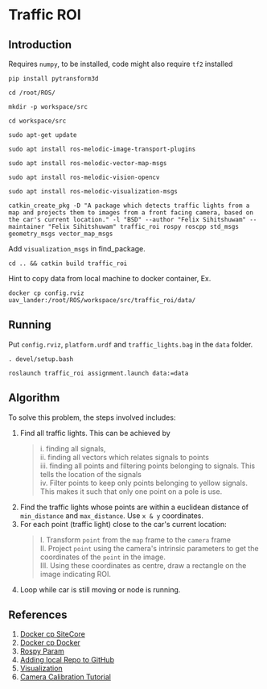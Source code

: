 # Traffic ROI
## Introduction
Requires `numpy`,  to be installed, code might also require `tf2` installed
```
pip install pytransform3d
```
```
cd /root/ROS/
```

```
mkdir -p workspace/src
```

```
cd workspace/src
```

```
sudo apt-get update
```

```
sudo apt install ros-melodic-image-transport-plugins
```

```
sudo apt install ros-melodic-vector-map-msgs
```

```
sudo apt install ros-melodic-vision-opencv
```
```
sudo apt install ros-melodic-visualization-msgs
```

```
catkin_create_pkg -D "A package which detects traffic lights from a map and projects them to images from a front facing camera, based on the car's current location." -l "BSD" --author "Felix Sihitshuwam" --maintainer "Felix Sihitshuwam" traffic_roi rospy roscpp std_msgs geometry_msgs vector_map_msgs
```
Add `visualization_msgs` in find_package.
```
cd .. && catkin build traffic_roi
```

Hint to copy data from local machine to docker container, Ex.
```
docker cp config.rviz uav_lander:/root/ROS/workspace/src/traffic_roi/data/
```

## Running
Put `config.rviz`, `platform.urdf` and `traffic_lights.bag` in the `data` folder.

```
. devel/setup.bash 
```
```
roslaunch traffic_roi assignment.launch data:=data
```

## Algorithm
To solve this problem, the steps involved includes:
1. Find all traffic lights. This can be achieved by 
    > i. finding all signals, \
    > ii. finding all vectors which relates signals to points \
    > iii. finding all points and filtering points belonging to signals. This tells the location of the signals \
    > iv. Filter points to keep only points belonging to yellow signals. This makes it such that only one point on a pole is use.
2. Find the traffic lights whose points are within a euclidean distance of `min_distance` and `max_distance`. Use `x & y` coordinates. 
3. For each point (traffic light) close to the car's current location:
    > I.   Transform `point` from the `map` frame to the `camera` frame \
    > II.  Project `point` using the camera's intrinsic parameters to get the coordinates of the `point` in the image. \
    > III. Using these coordinates as centre, draw a rectangle on the image indicating ROI.
4. Loop while car is still moving or node is running.

## References
1. [Docker cp SiteCore](https://support.sitecore.com/kb?id=kb_article_view&sysparm_article=KB0383441)
2. [Docker cp Docker](https://docs.docker.com/engine/reference/commandline/cp/)
3. [Rospy Param](http://wiki.ros.org/rospy/Overview/Parameter%20Server)
4. [Adding local Repo to GitHub](https://docs.github.com/en/migrations/importing-source-code/using-the-command-line-to-import-source-code/adding-locally-hosted-code-to-github)
5. [Visualization](http://wiki.ros.org/rviz/Tutorials/Markers%3A%20Basic%20Shapes)
6. [Camera Calibration Tutorial](https://towardsdatascience.com/image-formation-and-pinhole-model-of-the-camera-53872ee4ee92)